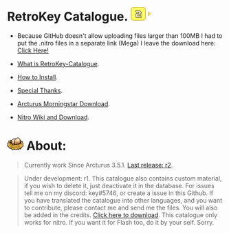 # RetroKey Catalogue. <img src="https://raw.githubusercontent.com/Wulles/eyethatseeseverything/master/number/2_hi.gif">

* Because GitHub doesn't allow uploading files larger than 100MB I had to put the .nitro files in a separate link (Mega) I leave the download here: <a target="_blank" href="https://mega.nz/file/ZU13DSYS#RuQVIVtY4pg0_ZxCsvKFbN1cckwmYJemwEXc-ICsFfQ"> Click Here! </a>

* [What is RetroKey-Catalogue](https://github.com/retrokey/RetroKey-Catalogue/wiki/What-is-RetroKey-Catalogue).
* [How to Install](https://github.com/retrokey/RetroKey-Catalogue/wiki/How-to-Install).
* [Special Thanks](https://github.com/retrokey/RetroKey-Catalogue/wiki/Special-thanks).
* [Arcturus Morningstar Download](https://git.openhabbo.org/krews/Morningstar).
* [Nitro Wiki and Download](https://github.com/billsonnn/nitro-react/wiki).

# <img src="https://raw.githubusercontent.com/Wulles/eyethatseeseverything/master/tonestroom_big.gif"> About:

> Currently work Since Arcturus 3.5.1.
> [Last release: r2](https://github.com/Key/retrokey-catalogue/releases/tag/r2).

> Under development: r1.
> This catalogue also contains custom material, if you wish to delete it, just deactivate it in the database.
> For issues tell me on my discord: key#5746, or create a issue in this Github.
> If you have translated the catalogue into other languages, and you want to contribute, please contact me and send me the files. You will also be added in the credits.
> [Click here to download](https://bit.ly/Retro-Catalogue).
> This catalogue only works for nitro. If you want it for Flash too, do it by your self. Sorry.

